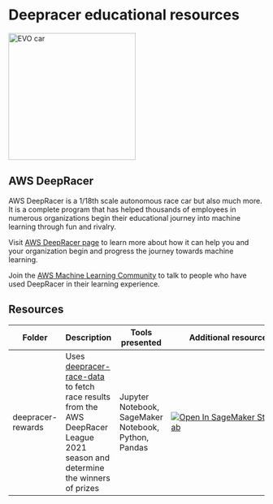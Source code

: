 # Deepracer educational resources

<img src="https://d1.awsstatic.com/deepracer/Evo%20and%20Sensor%20Launch%202020/evo-spin.fdf40252632704f3b07b0a2556b3d174732ab07e.gif" alt="EVO car" width="250">

## AWS DeepRacer
AWS DeepRacer is a 1/18th scale autonomous race car but also much more. It is a complete program that has helped thousands of employees in numerous organizations begin their educational journey into machine learning through fun and rivalry.

Visit [AWS DeepRacer page](http://deepracer.com/) to learn more about how it can help you and your organization begin and progress the journey towards machine learning.

Join the [AWS Machine Learning Community](http://join.deepracing.io/) to talk to people who have used DeepRacer in their learning experience.

## Resources


Folder | Description | Tools presented | Additional resources
--- | --- | --- | ---
deepracer-rewards | Uses [deepracer-race-data](https://github.com/aws-deepracer-community/deepracer-race-data/) to fetch race results from the AWS DeepRacer League 2021 season and determine the winners of prizes| Jupyter Notebook, SageMaker Notebook, Python, Pandas | [![Open In SageMaker Studio Lab](https://studiolab.sagemaker.aws/studiolab.svg)](https://studiolab.sagemaker.aws/import/github/aws-deepracer-community/deepracer-educational-resources/blob/main/rewards-notebook/Deepracer-rewards.ipynb)


